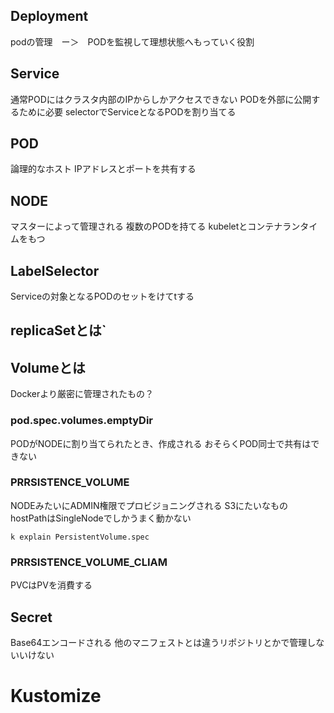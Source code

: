 ## Deployment
podの管理　ー＞　PODを監視して理想状態へもっていく役割

## Service
通常PODにはクラスタ内部のIPからしかアクセスできない
PODを外部に公開するために必要
selectorでServiceとなるPODを割り当てる

## POD
論理的なホスト
IPアドレスとポートを共有する

## NODE
マスターによって管理される
複数のPODを持てる
kubeletとコンテナランタイムをもつ

## LabelSelector
Serviceの対象となるPODのセットをけてtする

## replicaSetとは`


## Volumeとは
Dockerより厳密に管理されたもの？
### pod.spec.volumes.emptyDir
PODがNODEに割り当てられたとき、作成される
おそらくPOD同士で共有はできない
### PRRSISTENCE_VOLUME
NODEみたいにADMIN権限でプロビジョニングされる
S3にたいなもの
hostPathはSingleNodeでしかうまく動かない
```
k explain PersistentVolume.spec
```
### PRRSISTENCE_VOLUME_CLIAM
PVCはPVを消費する

## Secret
Base64エンコードされる
他のマニフェストとは違うリポジトリとかで管理しないいけない

# Kustomize